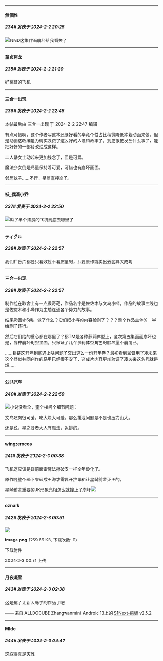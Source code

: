 
*****

####  無個性  
##### 234#       发表于 2024-2-2 20:25

<img src="https://static.saraba1st.com/image/smiley/face2017/067.png" referrerpolicy="no-referrer">NMD这集作画崩坏给我看笑了


*****

####  童贞阿龙  
##### 235#       发表于 2024-2-2 21:20

好离谱的飞机


*****

####  三合一出现  
##### 236#       发表于 2024-2-2 22:45

 本帖最后由 三合一出现 于 2024-2-2 22:47 编辑 

有点可惜啊，这个作者写这本还挺好看的毕竟个性占比稍微降低冲着动画来做，但是动画这改编能力确实浪费了这么好的人设和故事了。到底银链发生什么事了，能把好好的一部给改烂成这样。

二人静女士动起来更加残念了，但是可爱。

魔法少女倒是尽量保持着可爱，可惜也有崩坏画面。

邻居妹子……不行，星崎直接崩了。

*****

####  袄_偶滴小乔  
##### 237#       发表于 2024-2-2 22:50

<img src="https://static.saraba1st.com/image/smiley/face2017/025.png" referrerpolicy="no-referrer">缺了半个翅膀的飞机到底去哪里了


*****

####  ティグル  
##### 238#       发表于 2024-2-2 22:57

我们广告片都是只看效应不看质量的，只要原作能卖出去就算大成功

*****

####  三合一出现  
##### 239#       发表于 2024-2-2 22:57

制作组在取舍上有一点很奇葩，作品名字是佐佐木与文鸟小哔，作品的故事主线也是佐佐木和小哔作为主轴连通各个势力的故事。

结果动画才5集，做了什么？它们把小哔的内容给删了？？？整个作品主体的一半给删了还行。

然后它们给的重心都在哪里了？都TM是各种萝莉体型上，这次第五集画面崩坏也是，各种崩坏的脸里面，只保证了几个萝莉体型角色的脸尽量不崩而已。

……银链这开年到底遇上啥问题了交出这么一份开年卷？最初看到监督用了凑未来这个疑似共同创作的马甲已经很不安了，这成片内容更加验证了凑未来这名号就是烂……

*****

####  公共汽车  
##### 240#       发表于 2024-2-2 22:59

<img src="https://static.saraba1st.com/image/smiley/face2017/067.png" referrerpolicy="no-referrer">小说没看全，歪个楼问个细节问题：

文鸟吃肉很可爱，吃大块大可爱，那么排泄问题是不是也压力山大。

还是说，星之贤者大人有魔法，免排的。


*****

####  wingzerocos  
##### 241#       发表于 2024-2-3 00:38

飞机这应该是跟前面雷魔法擦破皮一样全年龄化了。

原作是整个砸下来砸成火海才需要开护罩和让星崎前辈灭火的。

星崎前辈重要的JK形象亮相怎么就撞上了崩坏<img src="https://static.saraba1st.com/image/smiley/face2017/068.png" referrerpolicy="no-referrer">


*****

####  oznark  
##### 242#       发表于 2024-2-3 00:51

<img src="https://img.saraba1st.com/forum/202402/02/095117rxug2q5igpvbpgbk.png" referrerpolicy="no-referrer">

<strong>image.png</strong> (269.66 KB, 下载次数: 0)

下载附件

2024-2-3 00:51 上传


*****

####  月夜凝雪  
##### 243#       发表于 2024-2-3 02:38

这是成了让新人练手的作品了吧

—— 来自 ALLDOCUBE Zhangwanmini, Android 13上的 [S1Next-鹅版](https://github.com/ykrank/S1-Next/releases) v2.5.2


*****

####  Mldc  
##### 244#       发表于 2024-2-3 04:47

这叙事真是灾难

